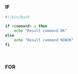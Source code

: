 ### IF
```bash
#!/bin/bash

if <command> ; then
    echo "Result command OK"
else
    echo "Result command NONOK"
fi
```
<br>

### FOR
